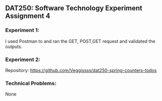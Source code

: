 ## DAT250: Software Technology Experiment Assignment 4

### Experiment 1:
I used Postman to and ran the GET, POST,GET request and validated the outputs.

### Experiment 2:
Repository: https://github.com/Veggissss/dat250-spring-counters-todos

### Technical Problems:
None